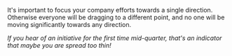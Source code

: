 It's important to focus your company efforts towards a single direction.
Otherwise everyone will be dragging to a different point, and no one will be moving significantly towards any direction.

*If you hear of an initiative for the first time mid-quarter, that's an indicator that maybe you are spread too thin!*